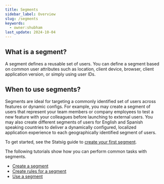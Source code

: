```yaml
---
title: Segments
sidebar_label: Overview
slug: /segments
keywords:
  - owner:shubham
last_update: 2024-10-04
---
```

## What is a segment?
A segment defines a reusable set of users. You can define a segment based on common user attributes such as location, client device, browser, client application version, or simply using user IDs. 


## When to use segments?
Segments are ideal for targeting a commonly identified set of users across features or dynamic configs. For example, you may create a segment of users that represent your team members or company employees to test a new feature with your colleagues before launching to external users. You may also create different segments of users for English and Spanish speaking countries to deliver a dynamically configured, localized application experience to each geographically identified segment of users.

To get started, see the Statsig guide to [create your first segment](/guides/first-segment).

The following tutorials show how you can perform common tasks with segments.

- [Create a segment](/segments/create-new)
- [Create rules for a segment](/segments/add-rule)
- [Use a segment](/segments/implement)
